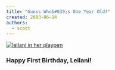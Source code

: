 ```yaml
---
title: "Guess Who&#039;s One Year Old?"
created: 2003-06-14
authors:
  - scott
---
```


[![leilani in her playpen](/images/leilani_playpen.jpg)](http://leilani.spaceninja.com/)

### Happy First Birthday, Leilani!
